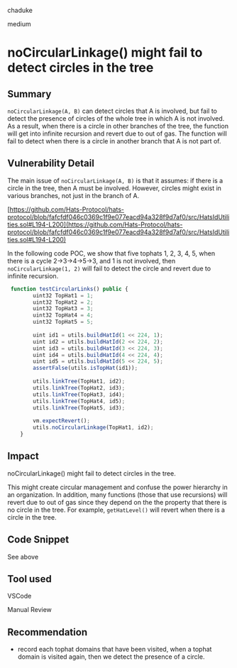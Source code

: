 chaduke

medium

# noCircularLinkage() might fail to detect  circles in the tree

## Summary
``noCircularLinkage(A, B)`` can detect circles that A is involved, but fail to detect the presence of circles of the whole tree in which A is not involved. As a result, when there is a circle in other branches of the tree, the function will get into infinite recursion and revert due to out of gas. The function will fail to detect when there is a circle in another branch that A is not part of. 

## Vulnerability Detail
The main issue of ``noCircularLinkage(A, B)`` is that it assumes: if there is a circle in the tree, then A must be involved. However, circles might exist in various branches, not just in the branch of A. 

[https://github.com/Hats-Protocol/hats-protocol/blob/fafcfdf046c0369c1f9e077eacd94a328f9d7af0/src/HatsIdUtilities.sol#L194-L200](https://github.com/Hats-Protocol/hats-protocol/blob/fafcfdf046c0369c1f9e077eacd94a328f9d7af0/src/HatsIdUtilities.sol#L194-L200)

In the following code POC, we show that five tophats 1, 2, 3, 4, 5, when there is a cycle 2->3->4->5->3,  and 1 is not involved, then ``noCircularLinkage(1, 2)`` will fail to detect the circle and revert due to infinite recursion. 

```javascript
 function testCircularLinks() public {
        uint32 TopHat1 = 1;
        uint32 TopHat2 = 2;
        uint32 TopHat3 = 3;
        uint32 TopHat4 = 4;
        uint32 TopHat5 = 5;
  
        uint id1 = utils.buildHatId(1 << 224, 1);
        uint id2 = utils.buildHatId(2 << 224, 2);
        uint id3 = utils.buildHatId(3 << 224, 3);
        uint id4 = utils.buildHatId(4 << 224, 4);
        uint id5 = utils.buildHatId(5 << 224, 5);
        assertFalse(utils.isTopHat(id1));
  
        utils.linkTree(TopHat1, id2);
        utils.linkTree(TopHat2, id3);
        utils.linkTree(TopHat3, id4);
        utils.linkTree(TopHat4, id5);
        utils.linkTree(TopHat5, id3);
  
        vm.expectRevert();  
        utils.noCircularLinkage(TopHat1, id2);
    }
```

## Impact
noCircularLinkage() might fail to detect  circles in the tree. 

This might create circular management and confuse the power hierarchy in an organization. In addition, many functions (those that use recursions) will revert due to out of gas since they depend on the the property that there is no circle in the tree. For example, ``getHatLevel()`` will revert when there is a circle in the tree.

## Code Snippet
See above

## Tool used
VSCode

Manual Review

## Recommendation
- record each tophat domains that have been visited, when a tophat domain is visited again, then we detect the presence of a circle.
